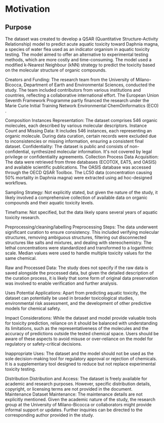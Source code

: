 # Motivation
## Purpose
The dataset was created to develop a QSAR (Quantitative Structure-Activity Relationship) model to predict acute aquatic toxicity toward Daphnia magna, a species of water flea used as an indicator organism in aquatic toxicity testing. The model aimed to offer an alternative to experimental testing methods, which are more costly and time-consuming. The model used a modified k-Nearest Neighbour (kNN) strategy to predict the toxicity based on the molecular structure of organic compounds​​.

Creators and Funding: The research team from the University of Milano-Bicocca, Department of Earth and Environmental Sciences, conducted the study. The team included contributors from various institutions and countries, reflecting a collaborative international effort. The European Union Seventh Framework Programme partly financed the research under the Marie Curie Initial Training Network Environmental ChemOinformatics (ECO)​​.

Composition
Instances Representation: The dataset comprises 546 organic molecules, each described by various molecular descriptors​​.
Instance Count and Missing Data: It includes 546 instances, each representing an organic molecule. During data curation, certain records were excluded due to inconsistencies or missing information, ensuring a consistent final dataset​​.
Confidentiality: The dataset is public and consists of non-confidential, synthesized molecular information. It's not covered by legal privilege or confidentiality agreements.
Collection Process
Data Acquisition: The data were retrieved from three databases (ECOTOX, EAT5, and OASIS) and available scientific publications. The OASIS database was accessed through the OECD QSAR Toolbox. The LC50 data (concentration causing 50% mortality in Daphnia magna) were extracted using ad hoc-designed workflows​​.

Sampling Strategy: Not explicitly stated, but given the nature of the study, it likely involved a comprehensive collection of available data on organic compounds and their aquatic toxicity levels.

Timeframe: Not specified, but the data likely spans several years of aquatic toxicity research.

Preprocessing/cleaning/labelling
Preprocessing Steps: The data underwent significant curation to ensure consistency. This included verifying molecular structures, removing ambiguous structures, filtering out disconnected structures like salts and mixtures, and dealing with stereochemistry. The lethal concentrations were standardized and transformed to a logarithmic scale. Median values were used to handle multiple toxicity values for the same chemical​​.

Raw and Processed Data: The study does not specify if the raw data is saved alongside the processed data, but given the detailed description of the curation process, it is likely that some form of original data preservation was involved to enable verification and further analysis.

Uses
Potential Applications: Apart from predicting aquatic toxicity, the dataset can potentially be used in broader toxicological studies, environmental risk assessment, and the development of other predictive models for chemical safety.

Impact Considerations: While the dataset and model provide valuable tools for toxicity prediction, reliance on it should be balanced with understanding its limitations, such as the representativeness of the molecules and the accuracy of predictions outside the tested chemical space. Users should be aware of these aspects to avoid misuse or over-reliance on the model for regulatory or safety-critical decisions​​.

Inappropriate Uses: The dataset and the model should not be used as the sole decision-making tool for regulatory approval or rejection of chemicals. It is a supplementary tool designed to reduce but not replace experimental toxicity testing.

Distribution
Distribution and Access: The dataset is freely available for academic and research purposes. However, specific distribution details, copyright, or licensing terms are not provided in the document.
Maintenance
Dataset Maintenance: The maintenance details are not explicitly mentioned. Given the academic nature of the study, the research group at the University of Milano-Bicocca or collaborators might provide informal support or updates. Further inquiries can be directed to the corresponding author provided in the study​​.